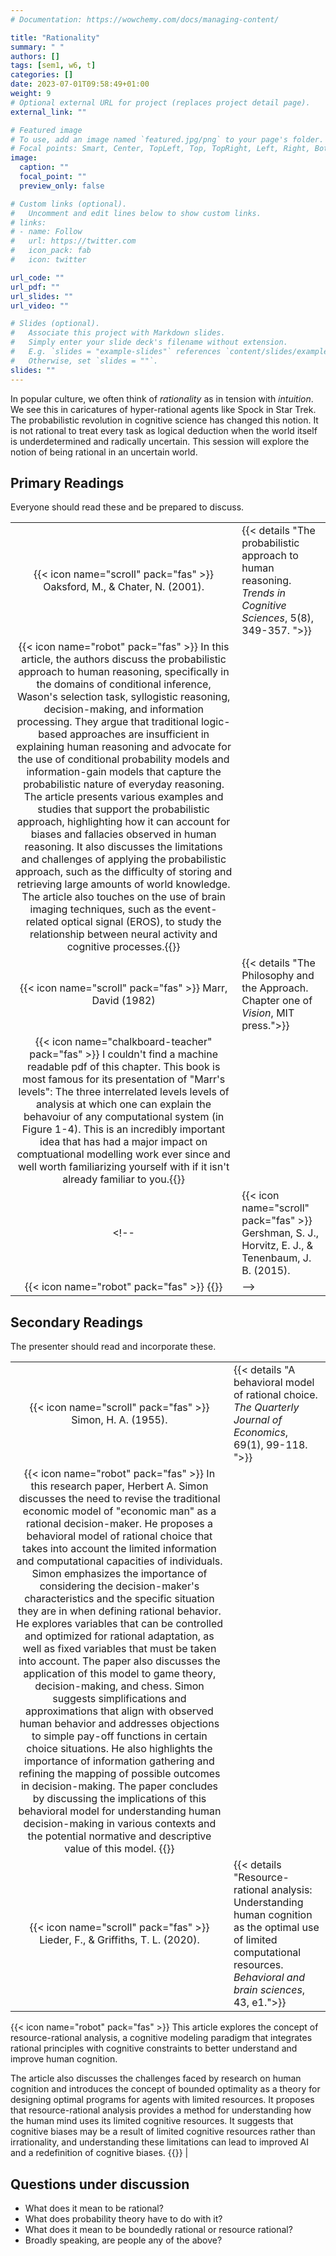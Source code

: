 ```yaml
---
# Documentation: https://wowchemy.com/docs/managing-content/

title: "Rationality"
summary: " "
authors: []
tags: [sem1, w6, t]
categories: []
date: 2023-07-01T09:58:49+01:00
weight: 9
# Optional external URL for project (replaces project detail page).
external_link: ""

# Featured image
# To use, add an image named `featured.jpg/png` to your page's folder.
# Focal points: Smart, Center, TopLeft, Top, TopRight, Left, Right, BottomLeft, Bottom, BottomRight.
image:
  caption: ""
  focal_point: ""
  preview_only: false

# Custom links (optional).
#   Uncomment and edit lines below to show custom links.
# links:
# - name: Follow
#   url: https://twitter.com
#   icon_pack: fab
#   icon: twitter

url_code: ""
url_pdf: ""
url_slides: ""
url_video: ""

# Slides (optional).
#   Associate this project with Markdown slides.
#   Simply enter your slide deck's filename without extension.
#   E.g. `slides = "example-slides"` references `content/slides/example-slides.md`.
#   Otherwise, set `slides = ""`.
slides: ""
---
```


In popular culture, we often think of *rationality* as in tension with *intuition*. We see this in caricatures of hyper-rational agents like Spock in Star Trek. The probabilistic revolution in cognitive science has changed this notion. It is not rational to treat every task as logical deduction when the world itself is underdetermined and radically uncertain. This session will explore the notion of being rational in an uncertain world.

## Primary Readings

Everyone should read these and be prepared to discuss.

|  |  |
|:----:|:-----|
|  {{< icon name="scroll" pack="fas" >}} Oaksford, M., & Chater, N. (2001). | {{< details "The probabilistic approach to human reasoning. *Trends in Cognitive Sciences*, 5(8), 349-357. ">}}
{{< icon name="robot" pack="fas" >}} In this article, the authors discuss the probabilistic approach to human reasoning, specifically in the domains of conditional inference, Wason's selection task, syllogistic reasoning, decision-making, and information processing. They argue that traditional logic-based approaches are insufficient in explaining human reasoning and advocate for the use of conditional probability models and information-gain models that capture the probabilistic nature of everyday reasoning. The article presents various examples and studies that support the probabilistic approach, highlighting how it can account for biases and fallacies observed in human reasoning. It also discusses the limitations and challenges of applying the probabilistic approach, such as the difficulty of storing and retrieving large amounts of world knowledge. The article also touches on the use of brain imaging techniques, such as the event-related optical signal (EROS), to study the relationship between neural activity and cognitive processes.{{</details>}}   |
| {{< icon name="scroll" pack="fas" >}} Marr, David (1982)|  {{< details "The Philosophy and the Approach. Chapter one of *Vision*, MIT press.">}}
 {{< icon name="chalkboard-teacher" pack="fas" >}} I couldn't find a machine readable pdf of this chapter. This book is most famous for its presentation of "Marr's levels": The three interrelated levels levels of analysis at which one can explain the behavoiur of any computational system (in Figure 1-4). This is an incredibly important idea that has had a major impact on comptuational modelling work ever since and well worth familiarizing yourself with if it isn't already familiar to you.{{</details>}} |
<!-- | {{< icon name="scroll" pack="fas" >}} Gershman, S. J., Horvitz, E. J., & Tenenbaum, J. B. (2015). | {{< details "Computational rationality: A converging paradigm for intelligence in brains, minds, and machines. *Science*, 349(6245), 273-278. ">}}
{{< icon name="robot" pack="fas" >}} {{</details>}}   | -->

## Secondary Readings

The presenter should read and incorporate these.

|  |  |
|:----:|:-----|
|  {{< icon name="scroll" pack="fas" >}} Simon, H. A. (1955).| {{< details "A behavioral model of rational choice. *The Quarterly Journal of Economics*, 69(1), 99-118. ">}}
{{< icon name="robot" pack="fas" >}} In this research paper, Herbert A. Simon discusses the need to revise the traditional economic model of "economic man" as a rational decision-maker. He proposes a behavioral model of rational choice that takes into account the limited information and computational capacities of individuals. Simon emphasizes the importance of considering the decision-maker's characteristics and the specific situation they are in when defining rational behavior. He explores variables that can be controlled and optimized for rational adaptation, as well as fixed variables that must be taken into account. The paper also discusses the application of this model to game theory, decision-making, and chess. Simon suggests simplifications and approximations that align with observed human behavior and addresses objections to simple pay-off functions in certain choice situations. He also highlights the importance of information gathering and refining the mapping of possible outcomes in decision-making. The paper concludes by discussing the implications of this behavioral model for understanding human decision-making in various contexts and the potential normative and descriptive value of this model. {{</details>}}   |
| {{< icon name="scroll" pack="fas" >}} Lieder, F., & Griffiths, T. L. (2020). | {{< details "Resource-rational analysis: Understanding human cognition as the optimal use of limited computational resources. *Behavioral and brain sciences*, 43, e1.">}}
{{< icon name="robot" pack="fas" >}} This article explores the concept of resource-rational analysis, a cognitive modeling paradigm that integrates rational principles with cognitive constraints to better understand and improve human cognition.

The article also discusses the challenges faced by research on human cognition and introduces the concept of bounded optimality as a theory for designing optimal programs for agents with limited resources. It proposes that resource-rational analysis provides a method for understanding how the human mind uses its limited cognitive resources. It suggests that cognitive biases may be a result of limited cognitive resources rather than irrationality, and understanding these limitations can lead to improved AI and a redefinition of cognitive biases. {{</details>}}   |


## Questions under discussion

 - What does it mean to be rational?
 - What does probability theory have to do with it?
 - What does it mean to be boundedly rational or resource rational?
 - Broadly speaking, are people any of the above?


